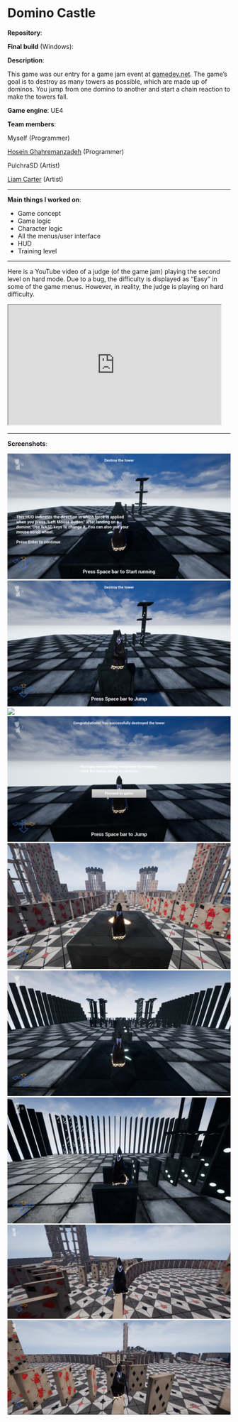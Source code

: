 # Domino Castle

**Repository**:  
<a href="https://github.com/tiredbunny/DominoCastle"><i class="fa fa-github" style="font-size:24px"></i></a>

**Final build** (Windows):  
<a href="https://drive.google.com/open?id=0ByRMOIz9rEO0MkU2cUtWSXlfd3M"><i class="fa fa-download" style="font-size:24px"></i></a>

**Description**: 

This game was our entry for a game jam event at [gamedev.net](https://www.gamedev.net/). The game’s goal is to destroy as many towers as possible, which are made up of dominos. You jump from one domino to another and start a chain reaction to make the towers fall.

**Game engine**: UE4

**Team members**: 

Myself (Programmer)

[Hosein Ghahremanzadeh](https://github.com/IYP-Programer-Yeah) (Programmer)

PulchraSD (Artist)

[Liam Carter](https://www.artstation.com/liamcarter) (Artist)



---
**Main things I worked on**:
* Game concept
* Game logic
* Character logic
* All the menus/user interface 
* HUD 
* Training level

---

Here is a YouTube video of a judge (of the game jam) playing the second level on hard mode. Due to a bug, the difficulty is displayed as “Easy” in some of the game menus. However, in reality, the judge is playing on hard difficulty.

<iframe width="480px" height="270px"
src="https://www.youtube.com/embed/37ggLXhUfXc" allowfullscreen="true">
</iframe>

---

**Screenshots**:

![](../images/dc1.png)
![](../images/dc2.png)
![](../images/dc3.png)
![](../images/dc4.png)
![](../images/dc6.png)
![](../images/dc7.png)
![](../images/dc5.png)
![](../images/dc9.png)
![](../images/dc10.png)
